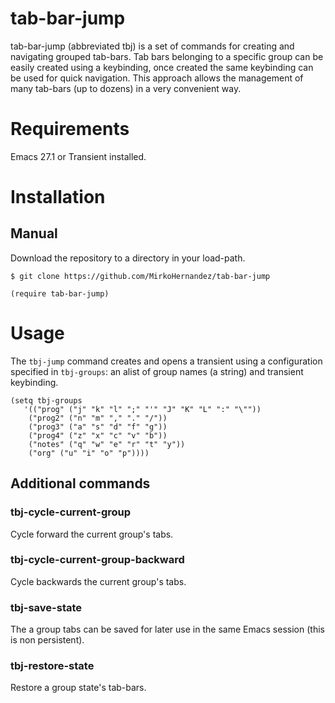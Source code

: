 # tab-bar-jump 

tab-bar-jump (abbreviated tbj) is a set of commands for creating and
navigating grouped tab-bars. Tab bars belonging to a specific group
can be easily created using a keybinding, once created the same
keybinding can be used for quick navigation. This approach allows the
management of many tab-bars (up to dozens) in a very convenient way.

# Requirements

Emacs 27.1 or Transient installed.

# Installation

## Manual
Download the repository to a directory in your load-path.

```console
$ git clone https://github.com/MirkoHernandez/tab-bar-jump
```

```emacs-lisp
(require tab-bar-jump)
```

# Usage

The `tbj-jump` command creates and opens a transient using a
configuration specified in `tbj-groups`: an alist of group names (a
string) and transient keybinding.

``` emacs-lisp
(setq tbj-groups 
   '(("prog" ("j" "k" "l" ";" "'" "J" "K" "L" ":" "\""))
	("prog2" ("n" "m" "," "." "/"))
	("prog3" ("a" "s" "d" "f" "g"))
	("prog4" ("z" "x" "c" "v" "b"))
	("notes" ("q" "w" "e" "r" "t" "y"))
	("org" ("u" "i" "o" "p"))))
```

## Additional  commands

### tbj-cycle-current-group 

Cycle forward the current group's tabs.

### tbj-cycle-current-group-backward

Cycle backwards the current group's tabs.

### tbj-save-state

The a group tabs can be saved for later use in the same Emacs session
(this is non persistent).

### tbj-restore-state

Restore a group state's tab-bars.

